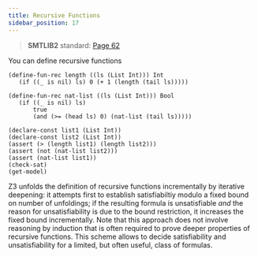 ```yaml
---
title: Recursive Functions
sidebar_position: 17
---
```



>  **SMTLIB2** standard: [Page 62](http://smtlib.cs.uiowa.edu/papers/smt-lib-reference-v2.6-r2021-05-12.pdf)


You can define recursive functions

```z3 no-build
(define-fun-rec length ((ls (List Int))) Int
   (if ((_ is nil) ls) 0 (+ 1 (length (tail ls)))))

(define-fun-rec nat-list ((ls (List Int))) Bool 
   (if ((_ is nil) ls)
       true
       (and (>= (head ls) 0) (nat-list (tail ls)))))

(declare-const list1 (List Int))
(declare-const list2 (List Int))
(assert (> (length list1) (length list2)))
(assert (not (nat-list list2)))
(assert (nat-list list1))
(check-sat)
(get-model)
```

Z3 unfolds the definition of recursive functions incrementally by iterative deepening:
it attempts first to establish satisfiabiltiy modulo a fixed bound on number of unfoldings; 
if the resulting formula is unsatisfiable _and_ the reason for unsatisfiability is due to the 
bound restriction, it increases the fixed bound incrementally. Note that this approach does not 
involve reasoning by induction that is often required to prove deeper properties of recursive functions.
This scheme allows to decide satisfiability and unsatisfiability for a limited, but often useful,
class of formulas.